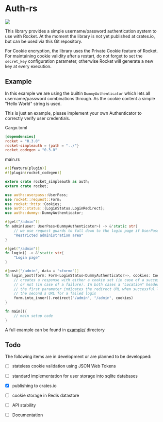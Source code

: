 Auth-rs
=============

[![](https://img.shields.io/badge/crates.io-v0.1.1-red.svg)](https://crates.io/crates/rocket-simpleauth)

This library provides a simple username/password authentication system to use with Rocket.
At the moment the library is not yet published at crates.io, but can be used via this Git repository.

For Cookie encryption, the library uses the Private Cookie feature of Rocket. For maintaining cookie validity after a restart,
do not forget to set the `secret_key` configuration parameter, otherwise Rocket will generate a new key at every execution.

## Example

In this example we are using the builtin `DummyAuthenticator` which lets all username/password combinations through.
As the cookie content a simple "Hello World" string is used.

This is just an example, please implement your own Authenticator to correctly verify user credentials.

Cargo.toml
```toml
[dependencies]
rocket = "0.3.0"
rocket-simpleauth = {path = "../"}
rocket_codegen = "0.3.0"
```

main.rs
```rust
#![feature(plugin)]
#![plugin(rocket_codegen)]

extern crate rocket_simpleauth as auth;
extern crate rocket;

use auth::userpass::UserPass;
use rocket::request::Form;
use rocket::http::Cookies;
use auth::status::{LoginStatus,LoginRedirect};
use auth::dummy::DummyAuthenticator;

#[get("/admin")]
fn admin(user: UserPass<DummyAuthenticator>) -> &'static str{
	// we use request guards to fall down to the login page if UserPass couldn't find a valid cookie
	"Restricted administration area"
}

#[get("/admin")]
fn login() -> &'static str{
	"Login page"
}

#[post("/admin", data = "<form>")]
fn login_post(form: Form<LoginStatus<DummyAuthenticator>>, cookies: Cookies) -> LoginRedirect{
	// creates a response with either a cookie set (in case of a succesfull login)
	// or not (in case of a failure). In both cases a "Location" header is send.
	// the first parameter indicates the redirect URL when successful login,
	// the second a URL for a failed login
	form.into_inner().redirect("/admin", "/admin", cookies)
}

fn main(){
    // main setup code
}
```

A full example can be found in [example/](example/) directory

## Todo

The following items are in development or are planned to be developped:

* [ ] stateless cookie validation using JSON Web Tokens
* [ ] standard implementation for user storage into sqlite databases
* [x] publishing to crates.io
* [ ] cookie storage in Redis datastore
* [ ] API stability
* [ ] Documentation

